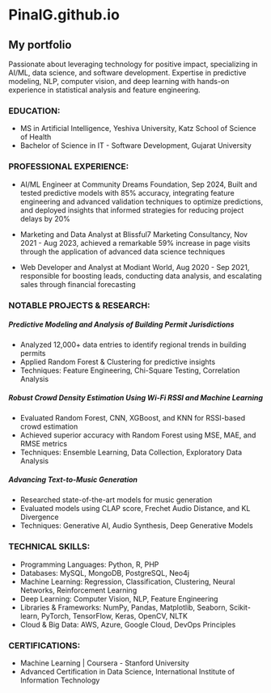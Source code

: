 # PinalG.github.io 

<h2>My portfolio</h2>

Passionate about leveraging technology for positive impact, specializing in AI/ML, data science, and software development. Expertise in predictive modeling, NLP, computer vision, and deep learning with hands-on experience in statistical analysis and feature engineering.

<h3>EDUCATION:</h3>

- MS in Artificial Intelligence, Yeshiva University, Katz School of Science of Health
- Bachelor of Science in IT - Software Development, Gujarat University

<h3>PROFESSIONAL EXPERIENCE:</h3>

- AI/ML Engineer at Community Dreams Foundation, Sep 2024, Built and tested predictive models with 85% accuracy, integrating feature engineering and advanced validation techniques to optimize predictions, and deployed insights that informed strategies for reducing project delays by 20%

- Marketing and Data Analyst at Blissful7 Marketing Consultancy, Nov 2021 - Aug 2023, achieved a remarkable 59% increase in page visits through the application of advanced data science techniques

- Web Developer and Analyst at Modiant World, Aug 2020 - Sep 2021, responsible for boosting leads, conducting data analysis, and escalating sales through financial forecasting

<h3>NOTABLE PROJECTS & RESEARCH:</h3>

<h5>Predictive Modeling and Analysis of Building Permit Jurisdictions</h5>

- Analyzed 12,000+ data entries to identify regional trends in building permits
- Applied Random Forest & Clustering for predictive insights
- Techniques: Feature Engineering, Chi-Square Testing, Correlation Analysis

<h5>Robust Crowd Density Estimation Using Wi-Fi RSSI and Machine Learning</h5>

- Evaluated Random Forest, CNN, XGBoost, and KNN for RSSI-based crowd estimation
- Achieved superior accuracy with Random Forest using MSE, MAE, and RMSE metrics
- Techniques: Ensemble Learning, Data Collection, Exploratory Data Analysis

<h5>Advancing Text-to-Music Generation</h5>

- Researched state-of-the-art models for music generation
- Evaluated models using CLAP score, Frechet Audio Distance, and KL Divergence
- Techniques: Generative AI, Audio Synthesis, Deep Generative Models

<h3>TECHNICAL SKILLS:</h3>

- Programming Languages: Python, R, PHP
- Databases: MySQL, MongoDB, PostgreSQL, Neo4j
- Machine Learning: Regression, Classification, Clustering, Neural Networks, Reinforcement Learning
- Deep Learning: Computer Vision, NLP, Feature Engineering
- Libraries & Frameworks: NumPy, Pandas, Matplotlib, Seaborn, Scikit-learn, PyTorch, TensorFlow, Keras, OpenCV, NLTK
- Cloud & Big Data: AWS, Azure, Google Cloud, DevOps Principles

<h3>CERTIFICATIONS:</h3>

- Machine Learning | Coursera - Stanford University 
- Advanced Certification in Data Science, International Institute of Information Technology
